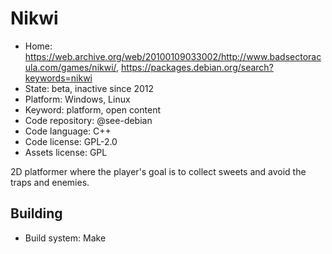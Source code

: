 # Nikwi

- Home: https://web.archive.org/web/20100109033002/http://www.badsectoracula.com/games/nikwi/, https://packages.debian.org/search?keywords=nikwi
- State: beta, inactive since 2012
- Platform: Windows, Linux
- Keyword: platform, open content
- Code repository: @see-debian
- Code language: C++
- Code license: GPL-2.0
- Assets license: GPL

2D platformer where the player's goal is to collect sweets and avoid the traps and enemies.

## Building

- Build system: Make
